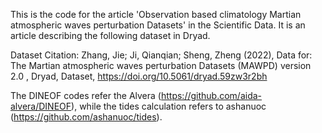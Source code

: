 This is the code for the article 'Observation based climatology Martian atmospheric waves perturbation Datasets' in the Scientific Data. It is an article describing the following dataset in Dryad.

Dataset Citation:
Zhang, Jie; Ji, Qianqian; Sheng, Zheng (2022), Data for: The Martian atmospheric waves perturbation Datasets (MAWPD) version 2.0 , Dryad, Dataset, https://doi.org/10.5061/dryad.59zw3r2bh

The DINEOF codes refer the Alvera (https://github.com/aida-alvera/DINEOF), while the tides calculation refers to ashanuoc (https://github.com/ashanuoc/tides).
